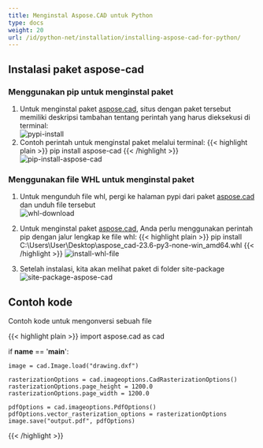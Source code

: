 ```yaml
---
title: Menginstal Aspose.CAD untuk Python
type: docs
weight: 20
url: /id/python-net/installation/installing-aspose-cad-for-python/
---
```


## **Instalasi paket aspose-cad**

### Menggunakan pip untuk menginstal paket

1. Untuk menginstal paket [aspose.cad](https://pypi.org/project/aspose-cad/), situs dengan paket tersebut memiliki deskripsi tambahan tentang perintah yang harus dieksekusi di terminal:<br/>
![pypi-install](/cad/_assets/python-net/install/pypi-aspose-cad.png)
1. Contoh perintah untuk menginstal paket melalui terminal:
{{< highlight plain >}}
pip install aspose-cad
{{< /highlight >}}
![pip-install-aspose-cad](/cad/_assets/python-net/install/pip-install-aspose.png)

### Menggunakan file WHL untuk menginstal paket

1. Untuk mengunduh file whl, pergi ke halaman pypi dari paket [aspose.cad](https://pypi.org/project/aspose-cad/#files) dan unduh file tersebut<br/>
![whl-download](/cad/_assets/python-net/install/download-whl-file.png)<br/>
1. Untuk menginstal paket [aspose.cad](https://pypi.org/project/aspose-cad/), Anda perlu menggunakan perintah pip dengan jalur lengkap ke file whl:
{{< highlight plain >}}
pip install C:\Users\User\Desktop\aspose_cad-23.6-py3-none-win_amd64.whl
{{< /highlight >}}
![install-whl-file](/cad/_assets/python-net/install/install-whl-file-terminal.png)

1. Setelah instalasi, kita akan melihat paket di folder site-package<br/>
![site-package-aspose-cad](/cad/_assets/python-net/install/site-package-aspose.png)

## Contoh kode
Contoh kode untuk mengonversi sebuah file

{{< highlight plain >}}
import aspose.cad as cad

if __name__ == '__main__':
    
    image = cad.Image.load("drawing.dxf")

    rasterizationOptions = cad.imageoptions.CadRasterizationOptions()
    rasterizationOptions.page_height = 1200.0
    rasterizationOptions.page_width = 1200.0
    
    pdfOptions = cad.imageoptions.PdfOptions()
    pdfOptions.vector_rasterization_options = rasterizationOptions
    image.save("output.pdf", pdfOptions)
{{< /highlight >}}
